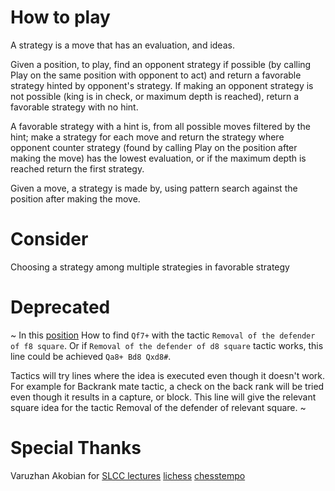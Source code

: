 

How to play
=

A strategy is a move that has an evaluation, and ideas.

Given a position, to play, find an opponent strategy if possible (by calling Play on the same position with opponent to act) and return a favorable strategy hinted by opponent's strategy. If making an opponent strategy is not possible (king is in check, or maximum depth is reached), return a favorable strategy with no hint.

A favorable strategy with a hint is, from all possible moves filtered by the hint; make a strategy for each move and return the strategy where opponent counter strategy (found by calling Play on the position after making the move) has the lowest evaluation, or if the maximum depth is reached return the first strategy.

Given a move, a strategy is made by, using pattern search against the position after making the move.

Consider
=

Choosing a strategy among multiple strategies in favorable strategy


Deprecated
=
~
In this [position](https://lichess.org/practice/checkmates/checkmate-patterns-i/fE4k21MW/EiaJcoV6)
How to find `Qf7+` with the tactic `Removal of the defender of f8 square`. Or if `Removal of the defender of d8 square` tactic works, this line could be achieved `Qa8+ Bd8 Qxd8#`.

Tactics will try lines where the idea is executed even though it doesn't work. For example for Backrank mate tactic, a check on the back rank will be tried even though it results in a capture, or block. This line will give the relevant square idea for the tactic Removal of the defender of relevant square.
~

Special Thanks
=

Varuzhan Akobian for [SLCC lectures](https://www.youtube.com/watch?v=YT4M1u1c3ok)
[lichess](lichess.org)
[chesstempo](chesstempo.com)
